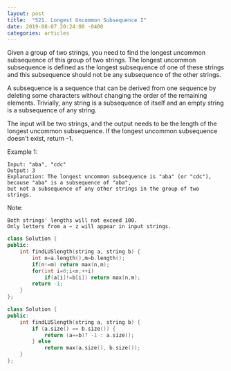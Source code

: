 ```yaml
---
layout: post
title:  "521. Longest Uncommon Subsequence I"
date: 2019-08-07 20:24:00 -0400
categories: articles
---
```

Given a group of two strings, you need to find the longest uncommon subsequence of this group of two strings. The longest uncommon subsequence is defined as the longest subsequence of one of these strings and this subsequence should not be any subsequence of the other strings.

A subsequence is a sequence that can be derived from one sequence by deleting some characters without changing the order of the remaining elements. Trivially, any string is a subsequence of itself and an empty string is a subsequence of any string.

The input will be two strings, and the output needs to be the length of the longest uncommon subsequence. If the longest uncommon subsequence doesn't exist, return -1.

Example 1:
```
Input: "aba", "cdc"
Output: 3
Explanation: The longest uncommon subsequence is "aba" (or "cdc"), 
because "aba" is a subsequence of "aba", 
but not a subsequence of any other strings in the group of two strings. 
```
Note:
```
Both strings' lengths will not exceed 100.
Only letters from a ~ z will appear in input strings.
```
```c++
class Solution {
public:
    int findLUSlength(string a, string b) {
        int n=a.length(),m=b.length();
        if(n!=m) return max(n,m);
        for(int i=0;i<n;++i)
            if(a[i]!=b[i]) return max(n,m);
        return -1;
    }
};
```
```c++
class Solution {
public:
    int findLUSlength(string a, string b) {
        if (a.size() == b.size()) {
            return (a==b)? -1 : a.size();
        } else
            return max(a.size(), b.size());
    }
};
```